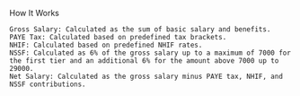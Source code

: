 How It Works

    Gross Salary: Calculated as the sum of basic salary and benefits.
    PAYE Tax: Calculated based on predefined tax brackets.
    NHIF: Calculated based on predefined NHIF rates.
    NSSF: Calculated as 6% of the gross salary up to a maximum of 7000 for the first tier and an additional 6% for the amount above 7000 up to 29000.
    Net Salary: Calculated as the gross salary minus PAYE tax, NHIF, and NSSF contributions.